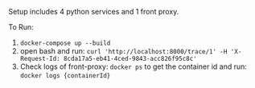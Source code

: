 Setup includes 4 python services and 1 front proxy.

To Run:

1. ``docker-compose up --build``
2. open bash and run: ``curl 'http://localhost:8000/trace/1' -H 'X-Request-Id: 8cda17a5-eb41-4ced-9843-acc826f95c8c'``
3. Check logs of front-proxy: ``docker ps`` to get the container id and run: ``docker logs {containerId}``